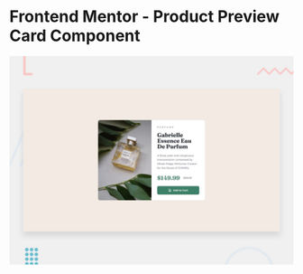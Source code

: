 # Frontend Mentor - Product Preview Card Component

![Design preview for the Product preview card component coding challenge](./design/desktop-preview.jpg)


